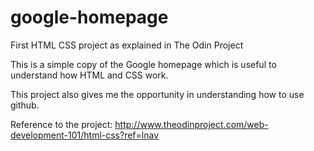 google-homepage
===============

First HTML CSS project as explained in The Odin Project

This is a simple copy of the Google homepage which is useful to understand how HTML and CSS work.

This project also gives me the opportunity in understanding how to use github.

Reference to the project: http://www.theodinproject.com/web-development-101/html-css?ref=lnav
